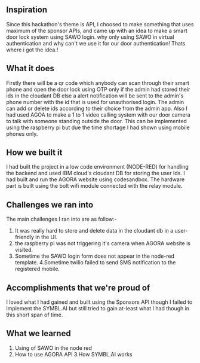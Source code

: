 ## Inspiration
Since this hackathon's theme is API, I choosed to make something that uses maximum of the sponsor APIs, and came up with an idea to make a smart door lock system using SAWO login.
why only using SAWO in virtual authentication and why can't we use it for our door authentication! 
Thats where i got the idea.!
## What it does
Firstly there will be a qr code which anybody can scan through their smart phone and open the door lock using OTP only if the admin had stored their ids in the cloudant DB else a alert notification will be sent to the admin's phone number with the id that is used for unauthorised login.
The admin can add or delete ids according to their choice from the admin app.
Also I had used AGOA to make a 1 to 1 video calling system with our door camera to talk with someone standing outside the door.
This can be implemented using the raspberry pi but due the time shortage I had shown using mobile phones only.
## How we built it

I had built the project in a low code environment (NODE-RED) for handling the backend and used IBM cloud's cloudant DB for storing the user Ids.
I had built and run the AGORA website using codesandbox.
The hardware part is built using the bolt wifi module connected with the relay module.

## Challenges we ran into
The main challenges I ran into are as follow:-
1. It was really hard to store and delete data in the cloudant db in a user-friendly in the UI.
2. the raspberry pi was not triggering it's camera when AGORA website is visited.
3. Sometime the SAWO login form does not appear in the node-red template.
4.Sometime twilio failed to send SMS notification to the registered mobile.

## Accomplishments that we're proud of
I loved what I had gained and built using the Sponsors API though I failed to implement the SYMBL.AI but still tried to gain at-least what I had though in this short span of time. 

## What we learned
1. Using of SAWO in the node red
2. How to use AGORA API
3.How SYMBL.AI works

